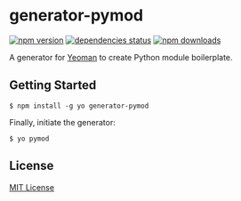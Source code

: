 # generator-pymod 

[![npm version](https://badge.fury.io/js/generator-pymod.svg)](https://www.npmjs.com/package/generator-pymod) [![dependencies status](https://david-dm.org/craigbeck/generator-pymod.svg)](https://david-dm.org/craigbeck/generator-pymod) [![npm downloads](https://img.shields.io/npm/dt/generator-pymod.svg)](https://www.npmjs.com/package/generator-pymod)

A generator for [Yeoman](http://yeoman.io) to create Python module boilerplate.

## Getting Started

```
$ npm install -g yo generator-pymod
```

Finally, initiate the generator:

```
$ yo pymod
```

## License

[MIT License](http://en.wikipedia.org/wiki/MIT_License)

